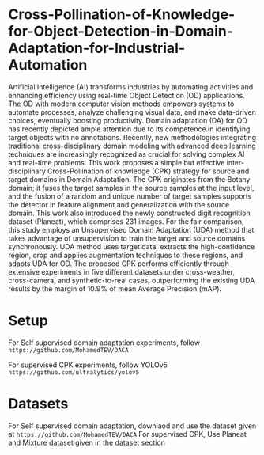 # Cross-Pollination-of-Knowledge-for-Object-Detection-in-Domain-Adaptation-for-Industrial-Automation
Artificial Intelligence (AI) transforms industries by automating activities and
enhancing efficiency using real-time Object Detection (OD) applications. The OD
with modern computer vision methods empowers systems to automate processes,
analyze challenging visual data, and make data-driven choices, eventually boosting
productivity. Domain adaptation (DA) for OD has recently depicted ample
attention due to its competence in identifying target objects with no annotations.
Recently, new methodologies integrating traditional cross-disciplinary domain
modeling with advanced deep learning techniques are increasingly recognized as
crucial for solving complex AI and real-time problems. This work proposes a simple
but effective inter-disciplinary Cross-Pollination of knowledge (CPK) strategy
for source and target domains in Domain Adaptation. The CPK originates from
the Botany domain; it fuses the target samples in the source samples at the input
level, and the fusion of a random and unique number of target samples supports
the detector in feature alignment and generalization with the source domain. This
work also introduced the newly constructed digit recognition dataset (Planeat),
which comprises 231 images. For the fair comparison, this study employs an
Unsupervised Domain Adaptation (UDA) method that takes advantage of unsupervision
to train the target and source domains synchronously. UDA method
uses target data, extracts the high-confidence region, crop and applies augmentation
techniques to these regions, and adapts UDA for OD. The proposed CPK
performs efficiently through extensive experiments in five different datasets under cross-weather, cross-camera, and synthetic-to-real cases, outperforming the existing UDA results by the margin of 10.9% of mean Average Precision (mAP).



# Setup
For Self supervised domain adaptation experiments, follow
`https://github.com/MohamedTEV/DACA`

For supervised CPK experiments, follow YOLOv5
`https://github.com/ultralytics/yolov5`

# Datasets
For Self supervised domain adaptation, downlaod and use the dataset given at  `https://github.com/MohamedTEV/DACA`
For supervised CPK, Use Planeat and Mixture dataset given in the dataset section
